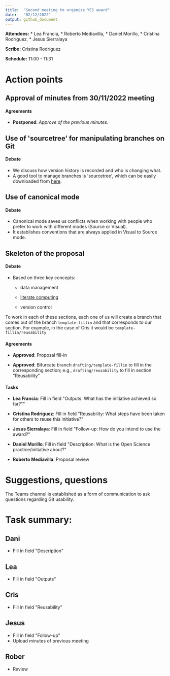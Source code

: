 ```yaml
---
title:  "Second meeting to organize YES award"
date:   "02/12/2022"
output: github_document
---
```


**Attendees:** \* Lea Francia, \* Roberto Mediavilla, \* Daniel Morillo, \*
Cristina Rodríguez, \* Jesus Sierralaya

**Scribe:** Cristina Rodríguez

**Schedule:** 11:00 - 11:31

# Action points

## Approval of minutes from 30/11/2022 meeting

#### Agreements

-   **Postponed**: *Approve of the previous minutes*.

## Use of 'sourcetree' for manipulating branches on Git

#### Debate

-   We discuss how version history is recorded and who is changing what.
-   A good tool to manage branches is 'sourcetree', which can be easily
    downloaded from [here](https://www.sourcetreeapp.com/).

## Use of canonical mode

#### Debate

-   Canonical mode saves us conflicts when working with people who prefer to
    work with different modes (Source or Visual).
-   It establishes conventions that are always applied in Visual to Source mode.

## Skeleton of the proposal

#### Debate

-   Based on three key concepts:

    -   data management

    -   [literate
        computing](https://medium.com/@mryap/what-is-literate-computing-6b3de57595a6)

    -   version control

To work in each of these sections, each one of us will create a branch that
comes out of the branch `template-fillin` and that corresponds to our section.
For example, in the case of Cris it would be `template-fillin/reusability`

#### Agreements

-   **Approved**: Proposal fill-in

-   **Approved**: Bifurcate branch `drafting/template-fillin` to fill in the
    corresponding section; e.g., `drafting/reusability` to fill in section
    "Reusability"

#### Tasks

-   **Lea Francia**: Fill in field "Outputs: What has the initiative achieved so
    far?""

-   **Cristina Rodríguez**: Fill in field "Reusability: What steps have been
    taken for others to reuse this initiative?"

-   **Jesus Sierralaya**: Fill in field "Follow-up: How do you intend to use the
    award?"

-   **Daniel Morillo**: Fill in field "Description: What is the Open Science
    practice/initiative about?"

-   **Roberto Mediavilla**: Proposal review

# Suggestions, questions

The Teams channel is established as a form of communication to ask questions
regarding Git usability.

# **Task summary:**

## Dani

-   Fill in field "Description"

## Lea

-   Fill in field "Outputs"

## Cris

-   Fill in field "Reusability"

## Jesus

-   Fill in field "Follow-up"
-   Upload minutes of previous meeting

## Rober

-   Review
